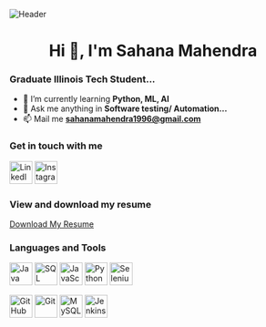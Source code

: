 ![Header](https://drive.google.com/uc?id=1225mUXj2vrf4l85Ci4OsEJuJ1xNTkKwB)

<div align="center">
  <h1>Hi 👋, I'm Sahana Mahendra</h1>
</div>

### Graduate Illinois Tech Student...

- 🚀 I’m currently learning **Python, ML, AI**
- 💬 Ask me anything in **Software testing/ Automation...**
- 📫 Mail me **sahanamahendra1996@gmail.com**

### Get in touch with me
<a href="https://www.linkedin.com/in/sahana-mahendra/" target="_blank"><img src="https://upload.wikimedia.org/wikipedia/commons/c/ca/LinkedIn_logo_initials.png" alt="LinkedIn" width="40" height="40"></a>
<a href="https://www.instagram.com/sahana1996.m/" target="_blank"><img src="https://img.icons8.com/color/48/000000/instagram-new.png" alt="Instagram" width="40" height="40"></a>

### View and download my resume
<a href="https://drive.google.com/file/d/14RiMmOrybDJZYyq6OUO582vYqKfNriXK/view?usp=drive_link" target="_blank">Download My Resume</a>

### Languages and Tools
<a href="#" target="_blank"><img src="https://img.icons8.com/color/48/000000/java-coffee-cup-logo--v1.png" alt="Java" width="40" height="40"></a>
<a href="#" target="_blank"><img src="https://img.icons8.com/color/48/000000/sql.png" alt="SQL" width="40" height="40"></a>
<a href="#" target="_blank"><img src="https://img.icons8.com/color/48/000000/javascript.png" alt="JavaScript" width="40" height="40"></a>
<a href="#" target="_blank"><img src="https://img.icons8.com/color/48/000000/python.png" alt="Python" width="40" height="40"></a>
<a href="https://www.selenium.dev/documentation/webdriver/" target="_blank">
    <img src="https://drive.google.com/uc?export=view&id=19iypET4GBsnfAwmEsRFSYBa9tROo_9aQ" alt="Selenium WebDriver" width="40" height="40">
</a>

<a href="https://github.com/" target="_blank"><img src="https://img.icons8.com/color/48/000000/github.png" alt="GitHub" width="40" height="40"></a>
<a href="https://git-scm.com/" target="_blank"><img src="https://img.icons8.com/color/48/000000/git.png" alt="Git" width="40" height="40"></a>
<a href="https://www.mysql.com/" target="_blank"><img src="https://img.icons8.com/color/48/000000/mysql.png" alt="MySQL" width="40" height="40"></a>
<a href="https://www.jenkins.io/" target="_blank"><img src="https://img.icons8.com/color/48/000000/jenkins.png" alt="Jenkins" width="40" height="40"></a>



